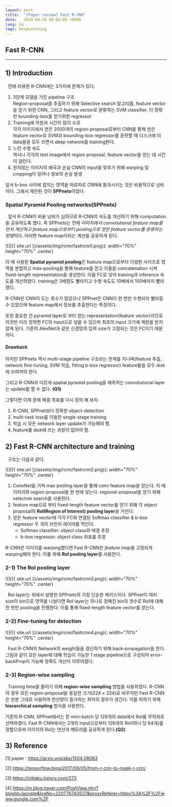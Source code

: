 ```yaml
---
layout: post
title:  "[Paper review] Fast R-CNN"
date:   2019-08-24 00:02:00 +0900
lang: ko
tags: DeepLearning
---
```


## Fast R-CNN ##
<hr>

## 1) Introduction ##
&nbsp;&nbsp;전에 리뷰한 R-CNN에는 3가지에 문제가 있다.
1. 3단계 모델을 거친 pipeline 구조<br>
Region-proposal을 추출하기 위해 Selective search 알고리즘, feature vector을 얻기 위한 CNN, 그리고 feature vector로 분류하는 SVM classifier, 더 정확한 bounding-box를 얻기위한 regressor
2. Training에 자원과 시간이 많이 소모<br>
각각 이미지에서 얻은 2000개의 region-proposal로부터 CNN을 통해 얻은 feature vector로 SVM과 bounding-box regressor를 훈련할 때 디스크에 이 data들을 모두 쓰면서 deep network를 training한다.
3. 느린 수행 속도<br>
역시나 각각의 test image에서 region proposal, feature vector을 얻는 데 시간이 걸린다.
4. 원치않는 이미지의 왜곡과 손실
CNN의 input을 맞추기 위해 warping 및 cropping이 일어나 정보의 손실 발생

앞서 b-box 사이에 겹치는 영역을 따로따로 CNN에 통과시키는 것은 비용적으로 낭비이다. 그래서 제안된 것이 **SPPnets**이었다. 

### Spatial Pyramid Pooling networks(SPPnets) ###
&nbsp;&nbsp;앞서 R-CNN이 비용 낭비가 심하므로 R-CNN의 속도를 개선하기 위해 computation을 공유하도록 했다. 즉 SPPnets는 전체 *이미지에서 convolutional feature map을 먼저 계산하고 feature map으로부터 pooling으로 얻은 feature vector를 분류하는 방법*이다. 이러면 feature map이라는 계산을 공유하게 된다.

![]({{ site.url }}/assets/img/rcnn/fastrcnn1.png){: width="70%" height="70%" .center}

이 때 사용된 **Spatial pyramid pooling**은 feature map으로부터 다양한 사이즈로 영역을 분할하고 max-pooling을 통해 feature를 얻고 이들을 concatenation 시켜 fixed-length representation을 생성한다. 이를 FC로 넣어 training과 inference 속도를 개선하였다. training은 3배정도 빨라지고 수행 속도도 10배에서 100배까지 빨라졌다.

R-CNN은 CNN이 도는 횟수가 많았으나 SPPnet은 CNN이 한 번만 수행되어 빨라질 수 있었으며 feature map에서 정보를 추출한다는 특징이다.

또한 중요한 건 pyramid layer로 부터 얻는 representation(feature vector)이므로 이것만 미리 정하면 FC의 input으로 넣을 수 있으며 최초의 input 크기에 제한을 받지 않게 된다. 기존의 AlexNet과 같은 신경망의 입력 size가 고정되는 것은 FC이기 때문이다.

#### Drawback ####
하지만 SPPnets 역시 multi-stage pipeline 구조라는 한계를 지니며(feature 추출, network fine-tuning, SVM 학습, fitting b-box regressor) feature들을 모두 disk에 쓰여져야 한다.

그리고 R-CNN과 다르게 spatial pyramid pooling을 예측하는 convolutional layer는 update를 할 수 없다. **(Q1)**

그렇다면 이제 문제 해결 목표를 다시 정의 해 보자.

1. R-CNN, SPPnet보다 정확한 object-detection
2. multi-task loss를 이용한 single-stage training
3. 학습 시 모든 network layer update가 가능해야 함.
4. feature를 disk에 쓰는 과정이 없어야 함.

## 2) Fast R-CNN architecture and training
&nbsp;&nbsp;구조는 다음과 같다. 

![]({{ site.url }}/assets/img/rcnn/fastrcnn2.png){: width="70%" height="70%" .center}

1. ConvNet을 거쳐 max pooling layer을 통해 conv feature map을 얻는다. 이 때 이미지와 region-proposal을 한 번에 넣는다. regional-proposal을 얻기 위해 selectvie search를 사용한다.
2. feature map으로 부터 fixed-length feature vector를 얻기 위해 각 object proposal의 **RoI(Region of Interest) pooling layer**을 거친다.
3. 얻은 feature vector에 각각 FC와 연결된 Softmax classifier & b-box regressor 두 개의 브런치 레이어를 먹인다. 
    * Softmax classifier: object class와 배경 추정
    * b-box regressor: object class 좌표를 추정

R-CNN은 이미지를 warping했다면 Fast R-CNN은 *feature map*을 고정되게 warping해야 한다. 이를 위해 **RoI pooling layer**를 사용한다.

### 2-1) The RoI pooling layer ###
![]({{ site.url }}/assets/img/rcnn/fastrcnn3.png){: width="70%" height="70%" .center}


&nbsp;&nbsp;RoI layer는 위에서 설명한 SPPnets의 가장 단순한 케이스이다. SPPnet이 여러 size의 bin으로 영역을 나눴다면 RoI layer는 하나로 정해진 bin의 갯수로 RoI에 대해 한 번만 pooling을 진행한다. 이를 통해 fixed-length feature vector를 얻는다.

### 2-2) Fine-tuning for detection ###
![]({{ site.url }}/assets/img/rcnn/fastrcnn4.png){: width="70%" height="70%" .center}


&nbsp;&nbsp;Fast R-CNN의 Network의 weight들을 갱신하기 위해 back-propagation을 한다. 그림과 같이 모든 layer에 대해 학습이 가능한 1 stage pipeline으로 구성되어 error-backProp이 가능해 정확도 개선이 이루어졌다.

### 2-3) Region-wise sampling ###
&nbsp;&nbsp;Training time을 줄이기 위해 **region-wise sampling** 방법을 사용하였다. R-CNN의 경우 모든 region-proposal을 동일한 크기(224 × 224)로 바꾸지만 Fast R-CNN은 원본 그대로 사용하여 연산량이 증가하는 최악의 경우가 생긴다. 이를 피하기 위해 **hierarchical sampling** 방식을 사용한다.

기존의 R-CNN, SPPnet에서는 한 mini-batch 당 128개의 data에서 RoI를 무작위로 선택하였다. Fast R-CNN에서는 2개의 input으로부터 128개의 RoI(하나 당 64개)를 정함으로써 이미지의 RoI는 연산과 메모리를 공유하게 된다.**(Q2)**




## 3) Reference ##
[1] paper : https://arxiv.org/abs/1504.08083

[2] https://tensorflow.blog/2017/06/05/from-r-cnn-to-mask-r-cnn/

[3] https://nittaku.tistory.com/273

[4] https://m.blog.naver.com/PostView.nhn?blogId=laonple&logNo=220776743537&proxyReferer=https%3A%2F%2Fwww.google.com%2F